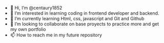 - 👋 Hi, I’m @centaury1852
- 👀 I’m interested in learning coding in frontend developer and backend.
- 🌱 I’m currently learning Html, css, javascript and Git and Github
- 💞️ I’m looking to collaborate on base proyects to practice more and get my own portfolio
- 📫 How to reach me in my future repository

<!---
centaury1852/centaury1852 is a ✨ special ✨ repository because its `README.md` (this file) appears on your GitHub profile.
You can click the Preview link to take a look at your changes.
--->
